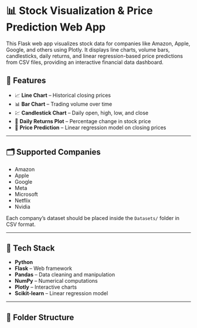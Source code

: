 
# 📊 Stock Visualization & Price Prediction Web App
This Flask web app visualizes stock data for companies like Amazon, Apple, Google, and others using Plotly. It displays line charts, volume bars, candlesticks, daily returns, and linear regression-based price predictions from CSV files, providing an interactive financial data dashboard.


## 🚀 Features

- 📈 **Line Chart** – Historical closing prices  
- 📊 **Bar Chart** – Trading volume over time  
- 💹 **Candlestick Chart** – Daily open, high, low, and close  
- 🔁 **Daily Returns Plot** – Percentage change in stock price  
- 🤖 **Price Prediction** – Linear regression model on closing prices  

---

## 🗂️ Supported Companies

- Amazon  
- Apple  
- Google  
- Meta  
- Microsoft  
- Netflix  
- Nvidia  

Each company’s dataset should be placed inside the `Datasets/` folder in CSV format.

---

## 🧠 Tech Stack

- **Python**
- **Flask** – Web framework
- **Pandas** – Data cleaning and manipulation
- **NumPy** – Numerical computations
- **Plotly** – Interactive charts
- **Scikit-learn** – Linear regression model

---

## 📁 Folder Structure

